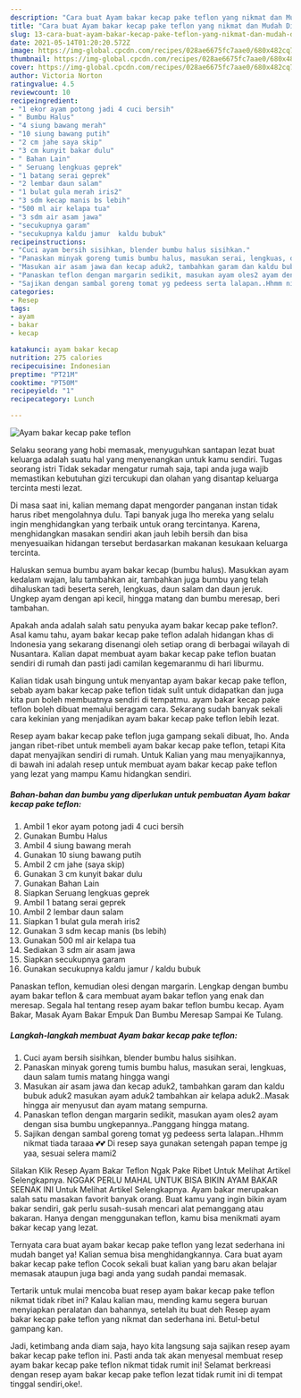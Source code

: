```yaml
---
description: "Cara buat Ayam bakar kecap pake teflon yang nikmat dan Mudah Dibuat"
title: "Cara buat Ayam bakar kecap pake teflon yang nikmat dan Mudah Dibuat"
slug: 13-cara-buat-ayam-bakar-kecap-pake-teflon-yang-nikmat-dan-mudah-dibuat
date: 2021-05-14T01:20:20.572Z
image: https://img-global.cpcdn.com/recipes/028ae6675fc7aae0/680x482cq70/ayam-bakar-kecap-pake-teflon-foto-resep-utama.jpg
thumbnail: https://img-global.cpcdn.com/recipes/028ae6675fc7aae0/680x482cq70/ayam-bakar-kecap-pake-teflon-foto-resep-utama.jpg
cover: https://img-global.cpcdn.com/recipes/028ae6675fc7aae0/680x482cq70/ayam-bakar-kecap-pake-teflon-foto-resep-utama.jpg
author: Victoria Norton
ratingvalue: 4.5
reviewcount: 10
recipeingredient:
- "1 ekor ayam potong jadi 4 cuci bersih"
- " Bumbu Halus"
- "4 siung bawang merah"
- "10 siung bawang putih"
- "2 cm jahe saya skip"
- "3 cm kunyit bakar dulu"
- " Bahan Lain"
- " Seruang lengkuas geprek"
- "1 batang serai geprek"
- "2 lembar daun salam"
- "1 bulat gula merah iris2"
- "3 sdm kecap manis bs lebih"
- "500 ml air kelapa tua"
- "3 sdm air asam jawa"
- "secukupnya garam"
- "secukupnya kaldu jamur  kaldu bubuk"
recipeinstructions:
- "Cuci ayam bersih sisihkan, blender bumbu halus sisihkan."
- "Panaskan minyak goreng tumis bumbu halus, masukan serai, lengkuas, daun salam tumis matang hingga wangi"
- "Masukan air asam jawa dan kecap aduk2, tambahkan garam dan kaldu bubuk aduk2 masukan ayam aduk2 tambahkan air kelapa aduk2..Masak hingga air menyusut dan ayam matang sempurna."
- "Panaskan teflon dengan margarin sedikit, masukan ayam oles2 ayam dengan sisa bumbu ungkepannya..Panggang hingga matang."
- "Sajikan dengan sambal goreng tomat yg pedeess serta lalapan..Hhmm nikmat tiada taraaa 💕💕 Di resep saya gunakan setengah papan tempe jg yaa, sesuai selera mami2"
categories:
- Resep
tags:
- ayam
- bakar
- kecap

katakunci: ayam bakar kecap 
nutrition: 275 calories
recipecuisine: Indonesian
preptime: "PT21M"
cooktime: "PT50M"
recipeyield: "1"
recipecategory: Lunch

---
```



![Ayam bakar kecap pake teflon](https://img-global.cpcdn.com/recipes/028ae6675fc7aae0/680x482cq70/ayam-bakar-kecap-pake-teflon-foto-resep-utama.jpg)

Selaku seorang yang hobi memasak, menyuguhkan santapan lezat buat keluarga adalah suatu hal yang menyenangkan untuk kamu sendiri. Tugas seorang istri Tidak sekadar mengatur rumah saja, tapi anda juga wajib memastikan kebutuhan gizi tercukupi dan olahan yang disantap keluarga tercinta mesti lezat.

Di masa  saat ini, kalian memang dapat mengorder panganan instan tidak harus ribet mengolahnya dulu. Tapi banyak juga lho mereka yang selalu ingin menghidangkan yang terbaik untuk orang tercintanya. Karena, menghidangkan masakan sendiri akan jauh lebih bersih dan bisa menyesuaikan hidangan tersebut berdasarkan makanan kesukaan keluarga tercinta. 

Haluskan semua bumbu ayam bakar kecap (bumbu halus). Masukkan ayam kedalam wajan, lalu tambahkan air, tambahkan juga bumbu yang telah dihaluskan tadi beserta sereh, lengkuas, daun salam dan daun jeruk. Ungkep ayam dengan api kecil, hingga matang dan bumbu meresap, beri tambahan.

Apakah anda adalah salah satu penyuka ayam bakar kecap pake teflon?. Asal kamu tahu, ayam bakar kecap pake teflon adalah hidangan khas di Indonesia yang sekarang disenangi oleh setiap orang di berbagai wilayah di Nusantara. Kalian dapat membuat ayam bakar kecap pake teflon buatan sendiri di rumah dan pasti jadi camilan kegemaranmu di hari liburmu.

Kalian tidak usah bingung untuk menyantap ayam bakar kecap pake teflon, sebab ayam bakar kecap pake teflon tidak sulit untuk didapatkan dan juga kita pun boleh membuatnya sendiri di tempatmu. ayam bakar kecap pake teflon boleh dibuat memalui beragam cara. Sekarang sudah banyak sekali cara kekinian yang menjadikan ayam bakar kecap pake teflon lebih lezat.

Resep ayam bakar kecap pake teflon juga gampang sekali dibuat, lho. Anda jangan ribet-ribet untuk membeli ayam bakar kecap pake teflon, tetapi Kita dapat menyajikan sendiri di rumah. Untuk Kalian yang mau menyajikannya, di bawah ini adalah resep untuk membuat ayam bakar kecap pake teflon yang lezat yang mampu Kamu hidangkan sendiri.

<!--inarticleads1-->

##### Bahan-bahan dan bumbu yang diperlukan untuk pembuatan Ayam bakar kecap pake teflon:

1. Ambil 1 ekor ayam potong jadi 4 cuci bersih
1. Gunakan  Bumbu Halus
1. Ambil 4 siung bawang merah
1. Gunakan 10 siung bawang putih
1. Ambil 2 cm jahe (saya skip)
1. Gunakan 3 cm kunyit bakar dulu
1. Gunakan  Bahan Lain
1. Siapkan  Seruang lengkuas geprek
1. Ambil 1 batang serai geprek
1. Ambil 2 lembar daun salam
1. Siapkan 1 bulat gula merah iris2
1. Gunakan 3 sdm kecap manis (bs lebih)
1. Gunakan 500 ml air kelapa tua
1. Sediakan 3 sdm air asam jawa
1. Siapkan secukupnya garam
1. Gunakan secukupnya kaldu jamur / kaldu bubuk


Panaskan teflon, kemudian olesi dengan margarin. Lengkap dengan bumbu ayam bakar teflon &amp; cara membuat ayam bakar teflon yang enak dan meresap. Segala hal tentang resep ayam bakar teflon bumbu kecap. Ayam Bakar, Masak Ayam Bakar Empuk Dan Bumbu Meresap Sampai Ke Tulang. 

<!--inarticleads2-->

##### Langkah-langkah membuat Ayam bakar kecap pake teflon:

1. Cuci ayam bersih sisihkan, blender bumbu halus sisihkan.
1. Panaskan minyak goreng tumis bumbu halus, masukan serai, lengkuas, daun salam tumis matang hingga wangi
1. Masukan air asam jawa dan kecap aduk2, tambahkan garam dan kaldu bubuk aduk2 masukan ayam aduk2 tambahkan air kelapa aduk2..Masak hingga air menyusut dan ayam matang sempurna.
1. Panaskan teflon dengan margarin sedikit, masukan ayam oles2 ayam dengan sisa bumbu ungkepannya..Panggang hingga matang.
1. Sajikan dengan sambal goreng tomat yg pedeess serta lalapan..Hhmm nikmat tiada taraaa 💕💕 Di resep saya gunakan setengah papan tempe jg yaa, sesuai selera mami2


Silakan Klik Resep Ayam Bakar Teflon Ngak Pake Ribet Untuk Melihat Artikel Selengkapnya. NGGAK PERLU MAHAL UNTUK BISA BIKIN AYAM BAKAR SEENAK INI Untuk Melihat Artikel Selengkapnya. Ayam bakar merupakan salah satu masakan favorit banyak orang. Buat kamu yang ingin bikin ayam bakar sendiri, gak perlu susah-susah mencari alat pemanggang atau bakaran. Hanya dengan menggunakan teflon, kamu bisa menikmati ayam bakar kecap yang lezat. 

Ternyata cara buat ayam bakar kecap pake teflon yang lezat sederhana ini mudah banget ya! Kalian semua bisa menghidangkannya. Cara buat ayam bakar kecap pake teflon Cocok sekali buat kalian yang baru akan belajar memasak ataupun juga bagi anda yang sudah pandai memasak.

Tertarik untuk mulai mencoba buat resep ayam bakar kecap pake teflon nikmat tidak ribet ini? Kalau kalian mau, mending kamu segera buruan menyiapkan peralatan dan bahannya, setelah itu buat deh Resep ayam bakar kecap pake teflon yang nikmat dan sederhana ini. Betul-betul gampang kan. 

Jadi, ketimbang anda diam saja, hayo kita langsung saja sajikan resep ayam bakar kecap pake teflon ini. Pasti anda tak akan menyesal membuat resep ayam bakar kecap pake teflon nikmat tidak rumit ini! Selamat berkreasi dengan resep ayam bakar kecap pake teflon lezat tidak rumit ini di tempat tinggal sendiri,oke!.

